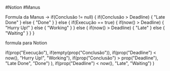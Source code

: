 #Notion
#Manus

Formula da Manus ->  if(Conclusão != null) { if(Conclusão > Deadline) { "Late Done" } else { "Done" } } else { if(Execução == true) { if(now() > Deadline) { "Hurry Up!" } else { "Working" } } else { if(now() > Deadline) { "Late" } else { "Waiting" } } }

formula para Notion

if(prop("Execução"),
    if(empty(prop("Conclusão")),
        if(prop("Deadline") < now(), "Hurry Up!", "Working"),
        if(prop("Conclusão") > prop("Deadline"), "Late Done", "Done")
    ),
    if(prop("Deadline") < now(), "Late", "Waiting")
)
